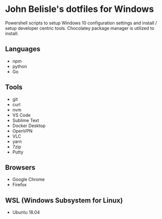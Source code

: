 # John Belisle's dotfiles for Windows
Powershell scripts to setup Windows 10 configuration settings and install / setup developer centric tools.  Chocolatey package manager is utilized to install:
## Languages
* npm
* python
* Go

## Tools
* git 
* curl
* nvm
* VS Code
* Sublime Text
* Docker Desktop
* OpenVPN
* VLC
* yarn
* 7zip
* Putty

## Browsers
* Google Chrome
* Firefox

## WSL (Windows Subsystem for Linux)
* Ubuntu 18.04
